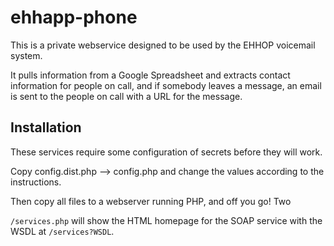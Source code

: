 # ehhapp-phone

This is a private webservice designed to be used by the EHHOP voicemail system.

It pulls information from a Google Spreadsheet and extracts contact information for people on call, and if somebody leaves a message, an email is sent to the people on call with a URL for the message.

## Installation

These services require some configuration of secrets before they will work.

Copy config.dist.php --> config.php and change the values according to the instructions.

Then copy all files to a webserver running PHP, and off you go!  Two 

`/services.php` will show the HTML homepage for the SOAP service with the WSDL at `/services?WSDL`.